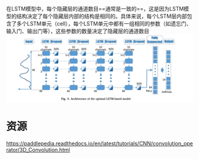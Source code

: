 在LSTM模型中，每个隐藏层的通道数目==通常是一致的==，这是因为LSTM模型的结构决定了每个隐藏层内部的结构是相同的。具体来说，每个LSTM层内部包含了多个LSTM单元（cell），每个LSTM单元中都有一组相同的参数（如遗忘门、输入门、输出门等），这些参数的数量决定了隐藏层的通道数目
![alt text](image/image.png)
# 资源
https://paddlepedia.readthedocs.io/en/latest/tutorials/CNN/convolution_operator/3D_Convolution.html